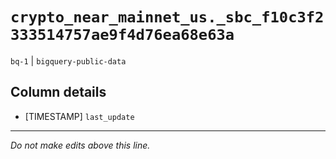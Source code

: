 # `crypto_near_mainnet_us._sbc_f10c3f2333514757ae9f4d76ea68e63a`
`bq-1` | `bigquery-public-data`

## Column details
* [TIMESTAMP] `last_update`

-------------------------------------------------------------------------------
*Do not make edits above this line.*
